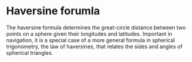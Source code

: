 # Haversine forumla

The haversine formula determines the great-circle distance between two points
on a sphere given their longitudes and latitudes. Important in navigation,
it is a special case of a more general formula in spherical trigonometry,
the law of haversines, that relates the sides and angles of spherical triangles.
